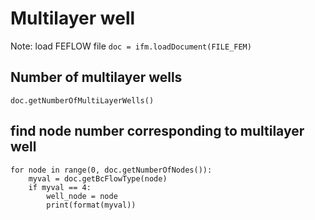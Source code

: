# Multilayer well

Note: load FEFLOW file `doc = ifm.loadDocument(FILE_FEM)`

## Number of multilayer wells 

```
doc.getNumberOfMultiLayerWells()
```

## find node number corresponding to multilayer well

```
for node in range(0, doc.getNumberOfNodes()):
    myval = doc.getBcFlowType(node)
    if myval == 4:
        well_node = node
        print(format(myval))
```
